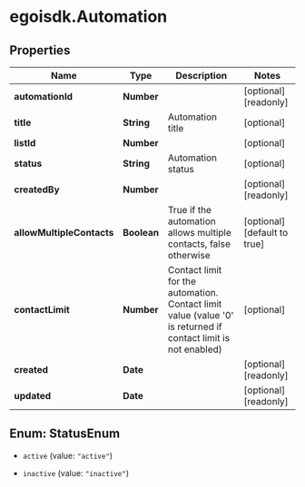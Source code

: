 # egoisdk.Automation

## Properties

Name | Type | Description | Notes
------------ | ------------- | ------------- | -------------
**automationId** | **Number** |  | [optional] [readonly] 
**title** | **String** | Automation title | [optional] 
**listId** | **Number** |  | [optional] 
**status** | **String** | Automation status | [optional] 
**createdBy** | **Number** |  | [optional] [readonly] 
**allowMultipleContacts** | **Boolean** | True if the automation allows multiple contacts, false otherwise | [optional] [default to true]
**contactLimit** | **Number** | Contact limit for the automation. Contact limit value (value &#39;0&#39; is returned if contact                                 limit is not enabled) | [optional] 
**created** | **Date** |  | [optional] [readonly] 
**updated** | **Date** |  | [optional] [readonly] 



## Enum: StatusEnum


* `active` (value: `"active"`)

* `inactive` (value: `"inactive"`)




